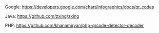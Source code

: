 Google:
https://developers.google.com/chart/infographics/docs/qr_codes

Java:
https://github.com/zxing/zxing

PHP:
https://github.com/khanamiryan/php-qrcode-detector-decoder
